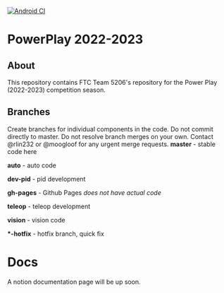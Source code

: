 [![Android CI](https://github.com/The-Knights-of-Ni/PowerPlay/actions/workflows/build.yml/badge.svg)](https://github.com/The-Knights-of-Ni/FreightFrenzy/actions/workflows/build.yml)
# PowerPlay 2022-2023

## About


This repository contains FTC Team 5206's repository for the Power Play (2022-2023) competition season.

## Branches
Create branches for individual components in the code. Do not commit directly to master. Do not resolve branch merges on your own. Contact @rlin232 or @moogloof for any urgent merge requests.
**master** - stable code here

**auto** - auto code

**dev-pid** - pid development

**gh-pages** - Github Pages *does not have actual code*

**teleop** - teleop development

**vision** - vision code

**\*-hotfix** - hotfix branch, quick fix


# Docs
A notion documentation page will be up soon.
